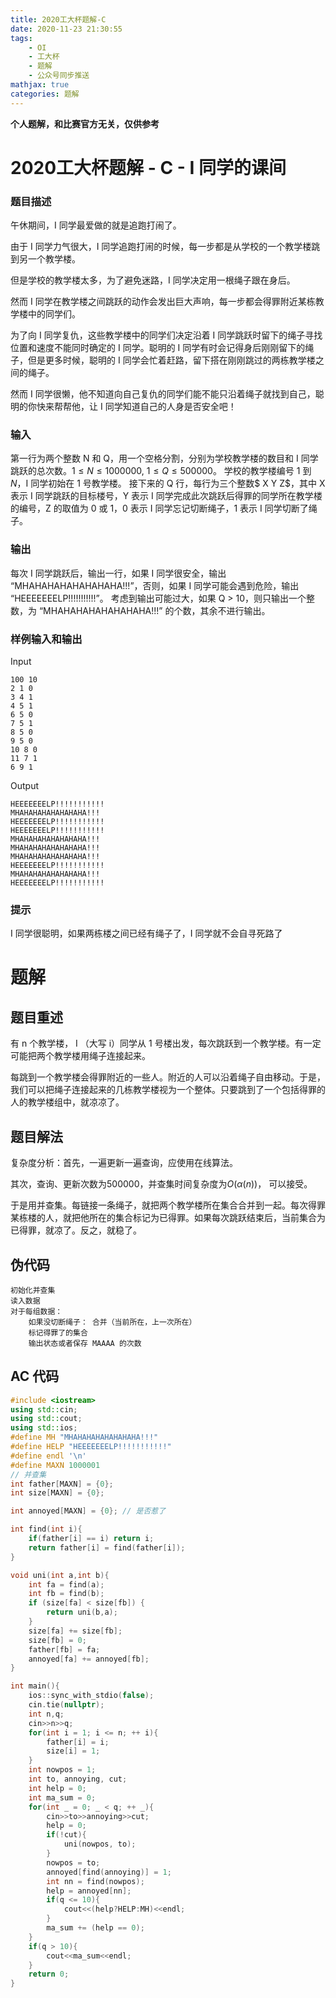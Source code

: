 ```yaml
---
title: 2020工大杯题解-C
date: 2020-11-23 21:30:55
tags:
	- OI 
	- 工大杯
	- 题解
	- 公众号同步推送
mathjax: true
categories: 题解
---
```


**个人题解，和比赛官方无关，仅供参考**

# 2020工大杯题解 - C - I 同学的课间



### 题目描述

午休期间，I 同学最爱做的就是追跑打闹了。

由于 I 同学力气很大，I 同学追跑打闹的时候，每一步都是从学校的一个教学楼跳到另一个教学楼。

但是学校的教学楼太多，为了避免迷路，I 同学决定用一根绳子跟在身后。

然而 I 同学在教学楼之间跳跃的动作会发出巨大声响，每一步都会得罪附近某栋教学楼中的同学们。

为了向 I 同学复仇，这些教学楼中的同学们决定沿着 I 同学跳跃时留下的绳子寻找位置和速度不能同时确定的 I 同学。聪明的 I 同学有时会记得身后刚刚留下的绳子，但是更多时候，聪明的 I 同学会忙着赶路，留下搭在刚刚跳过的两栋教学楼之间的绳子。

然而 I 同学很懒，他不知道向自己复仇的同学们能不能只沿着绳子就找到自己，聪明的你快来帮帮他，让 I 同学知道自己的人身是否安全吧！

### 输入

第一行为两个整数 N 和 Q，用一个空格分割，分别为学校教学楼的数目和 I 同学跳跃的总次数。$1 \leq N \leq 1000000$, $1 \leq Q \leq 500000$。
学校的教学楼编号 $1$ 到 $N$，I 同学初始在 $1$ 号教学楼。
接下来的 Q 行，每行为三个整数$ X Y Z$，其中 X 表示 I 同学跳跃的目标楼号，Y 表示 I 同学完成此次跳跃后得罪的同学所在教学楼的编号，Z 的取值为 0 或 1，0 表示 I 同学忘记切断绳子，1 表示 I 同学切断了绳子。

### 输出

每次 I 同学跳跃后，输出一行，如果 I 同学很安全，输出 “MHAHAHAHAHAHAHAHA!!!”，否则，如果 I 同学可能会遇到危险，输出 “HEEEEEEELP!!!!!!!!!!!”。
考虑到输出可能过大，如果 Q > 10，则只输出一个整数，为 “MHAHAHAHAHAHAHAHA!!!” 的个数，其余不进行输出。

### 样例输入和输出

Input
```
100 10
2 1 0
3 4 1
4 5 1
6 5 0
7 5 1
8 5 0
9 5 0
10 8 0
11 7 1
6 9 1
```

Output
```
HEEEEEEELP!!!!!!!!!!!
MHAHAHAHAHAHAHAHA!!!
HEEEEEEELP!!!!!!!!!!!
HEEEEEEELP!!!!!!!!!!!
MHAHAHAHAHAHAHAHA!!!
MHAHAHAHAHAHAHAHA!!!
MHAHAHAHAHAHAHAHA!!!
HEEEEEEELP!!!!!!!!!!!
MHAHAHAHAHAHAHAHA!!!
HEEEEEEELP!!!!!!!!!!!
```

### 提示

I 同学很聪明，如果两栋楼之间已经有绳子了，I 同学就不会自寻死路了

# 题解

## 题目重述

有 n 个教学楼， I （大写 i）同学从 1 号楼出发，每次跳跃到一个教学楼。有一定可能把两个教学楼用绳子连接起来。

每跳到一个教学楼会得罪附近的一些人。附近的人可以沿着绳子自由移动。于是，我们可以把绳子连接起来的几栋教学楼视为一个整体。只要跳到了一个包括得罪的人的教学楼组中，就凉凉了。

## 题目解法

复杂度分析：首先，一遍更新一遍查询，应使用在线算法。

其次，查询、更新次数为$500000$，并查集时间复杂度为$O\left(\alpha \left(n\right)\right)$， 可以接受。

于是用并查集。每链接一条绳子，就把两个教学楼所在集合合并到一起。每次得罪某栋楼的人，就把他所在的集合标记为已得罪。如果每次跳跃结束后，当前集合为已得罪，就凉了。反之，就稳了。

## 伪代码

```
初始化并查集
读入数据
对于每组数据：
	如果没切断绳子： 合并（当前所在，上一次所在）
	标记得罪了的集合
	输出状态或者保存 MAAAA 的次数
```

## AC 代码

```cpp
#include <iostream>
using std::cin;
using std::cout;
using std::ios;
#define MH "MHAHAHAHAHAHAHAHA!!!"
#define HELP "HEEEEEEELP!!!!!!!!!!!"
#define endl '\n'
#define MAXN 1000001
// 并查集
int father[MAXN] = {0};
int size[MAXN] = {0};

int annoyed[MAXN] = {0}; // 是否惹了

int find(int i){
    if(father[i] == i) return i;
    return father[i] = find(father[i]);
}

void uni(int a,int b){
    int fa = find(a);
    int fb = find(b);
    if (size[fa] < size[fb]) {
        return uni(b,a);
    }
    size[fa] += size[fb];
    size[fb] = 0;
    father[fb] = fa;
    annoyed[fa] += annoyed[fb];
}

int main(){
    ios::sync_with_stdio(false);
    cin.tie(nullptr);
    int n,q;
    cin>>n>>q;
    for(int i = 1; i <= n; ++ i){
        father[i] = i;
        size[i] = 1;
    }
    int nowpos = 1;
    int to, annoying, cut;
    int help = 0;
    int ma_sum = 0;
    for(int _ = 0; _ < q; ++ _){
        cin>>to>>annoying>>cut;
        help = 0;
        if(!cut){
            uni(nowpos, to);
        }
        nowpos = to;
        annoyed[find(annoying)] = 1;
        int nn = find(nowpos);
        help = annoyed[nn];
        if(q <= 10){
            cout<<(help?HELP:MH)<<endl;
        }
        ma_sum += (help == 0);
    }
    if(q > 10){
        cout<<ma_sum<<endl;
    }
    return 0;
}
```

